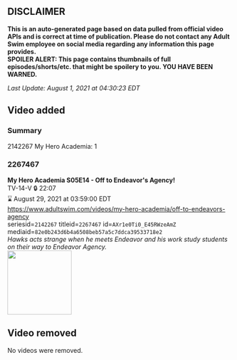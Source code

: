 ## DISCLAIMER
**This is an auto-generated page based on data pulled from official video APIs and is correct at time of publication. Please do not contact any Adult Swim employee on social media regarding any information this page provides.**  
**SPOILER ALERT: This page contains thumbnails of full episodes/shorts/etc. that might be spoilery to you. YOU HAVE BEEN WARNED.**  

_Last Update: August 1, 2021 at 04:30:23 EDT_
## Video added
### Summary
2142267 My Hero Academia: 1  
### 2267467
**My Hero Academia S05E14 - Off to Endeavor's Agency!**  
TV-14-V 🔒 22:07  
⌛ August 29, 2021 at 03:59:00 EDT  
https://www.adultswim.com/videos/my-hero-academia/off-to-endeavors-agency  
seriesid=`2142267` titleid=`2267467` id=`AXr1e0Ti0_E45RWzeAmZ` mediaid=`82e0b243d6b4a6508beb57a5c7ddca39533718e2`  
_Hawks acts strange when he meets Endeavor and his work study students on their way to Endeavor Agency._  
<a href="https://media.cdn.adultswim.com/uploads/20210730/thumbnails/2_21730111331-MyHeroAcademia_102_OffToEndeavorsAgency.png"><img src="https://media.cdn.adultswim.com/uploads/20210730/thumbnails/2_21730111331-MyHeroAcademia_102_OffToEndeavorsAgency.png" height="144px" /></a>
## Video removed
No videos were removed.  
